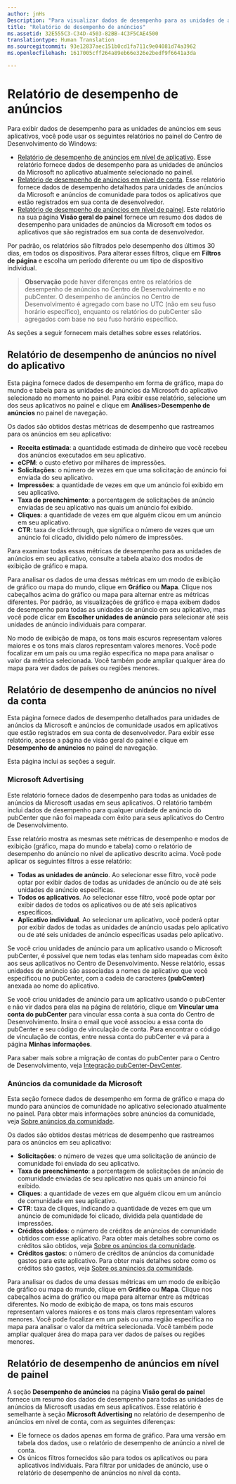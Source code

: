 ```yaml
---
author: jnHs
Description: "Para visualizar dados de desempenho para as unidades de anúncio em seus aplicativos, use os relatórios de desempenho de anúncios em nível de aplicativo e de conta no painel do Centro de Desenvolvimento do Windows."
title: "Relatório de desempenho de anúncios"
ms.assetid: 32E555C3-C34D-4503-82BB-4C3F5CAE4500
translationtype: Human Translation
ms.sourcegitcommit: 93e12837aec151b0cd1fa711c9e04081d74a3962
ms.openlocfilehash: 1617005cff264a89eb66e326e2bedf9f6641a3da

---
```


# Relatório de desempenho de anúncios


Para exibir dados de desempenho para as unidades de anúncios em seus aplicativos, você pode usar os seguintes relatórios no painel do Centro de Desenvolvimento do Windows:

-   [Relatório de desempenho de anúncios em nível de aplicativo](advertising-performance-report.md#app-level-advertising-performance-report). Esse relatório fornece dados de desempenho para as unidades de anúncios da Microsoft no aplicativo atualmente selecionado no painel.
-   [Relatório de desempenho de anúncios em nível de conta](advertising-performance-report.md#account-level-advertising-performance-report). Esse relatório fornece dados de desempenho detalhados para unidades de anúncios da Microsoft e anúncios de comunidade para todos os aplicativos que estão registrados em sua conta de desenvolvedor.
-   [Relatório de desempenho de anúncios em nível de painel](advertising-performance-report.md#dashboard-level-advertising-performance-report). Este relatório na sua página **Visão geral do painel** fornece um resumo dos dados de desempenho para unidades de anúncios da Microsoft em todos os aplicativos que são registrados em sua conta de desenvolvedor.

Por padrão, os relatórios são filtrados pelo desempenho dos últimos 30 dias, em todos os dispositivos. Para alterar esses filtros, clique em **Filtros de página** e escolha um período diferente ou um tipo de dispositivo individual. 

> **Observação** pode haver diferenças entre os relatórios de desempenho de anúncios no Centro de Desenvolvimento e no pubCenter. O desempenho de anúncios no Centro de Desenvolvimento é agregado com base no UTC (não em seu fuso horário específico), enquanto os relatórios do pubCenter são agregados com base no seu fuso horário específico.

As seções a seguir fornecem mais detalhes sobre esses relatórios.

## Relatório de desempenho de anúncios no nível do aplicativo

Esta página fornece dados de desempenho em forma de gráfico, mapa do mundo e tabela para as unidades de anúncios da Microsoft do aplicativo selecionado no momento no painel. Para exibir esse relatório, selecione um dos seus aplicativos no painel e clique em **Análises**&gt;**Desempenho de anúncios** no painel de navegação.

Os dados são obtidos destas métricas de desempenho que rastreamos para os anúncios em seu aplicativo:

-   **Receita estimada**: a quantidade estimada de dinheiro que você recebeu dos anúncios executados em seu aplicativo.
-   **eCPM**: o custo efetivo por milhares de impressões.
-   **Solicitações**: o número de vezes em que uma solicitação de anúncio foi enviada do seu aplicativo.
-   **Impressões**: a quantidade de vezes em que um anúncio foi exibido em seu aplicativo.
-   **Taxa de preenchimento**: a porcentagem de solicitações de anúncio enviadas de seu aplicativo nas quais um anúncio foi exibido.
-   **Cliques**: a quantidade de vezes em que alguém clicou em um anúncio em seu aplicativo.
-   **CTR**: taxa de clickthrough, que significa o número de vezes que um anúncio foi clicado, dividido pelo número de impressões.

Para examinar todas essas métricas de desempenho para as unidades de anúncios em seu aplicativo, consulte a tabela abaixo dos modos de exibição de gráfico e mapa.

Para analisar os dados de uma dessas métricas em um modo de exibição de gráfico ou mapa do mundo, clique em **Gráfico** ou **Mapa**. Clique nos cabeçalhos acima do gráfico ou mapa para alternar entre as métricas diferentes. Por padrão, as visualizações de gráfico e mapa exibem dados de desempenho para todas as unidades de anúncio em seu aplicativo, mas você pode clicar em **Escolher unidades de anúncio** para selecionar até seis unidades de anúncio individuais para comparar.

No modo de exibição de mapa, os tons mais escuros representam valores maiores e os tons mais claros representam valores menores. Você pode focalizar em um país ou uma região específica no mapa para analisar o valor da métrica selecionada. Você também pode ampliar qualquer área do mapa para ver dados de países ou regiões menores.

## Relatório de desempenho de anúncios no nível da conta

Esta página fornece dados de desempenho detalhados para unidades de anúncios da Microsoft e anúncios de comunidade usados em aplicativos que estão registrados em sua conta de desenvolvedor. Para exibir esse relatório, acesse a página de visão geral do painel e clique em **Desempenho de anúncios** no painel de navegação.

Esta página inclui as seções a seguir.

### Microsoft Advertising

Este relatório fornece dados de desempenho para todas as unidades de anúncios da Microsoft usadas em seus aplicativos. O relatório também inclui dados de desempenho para qualquer unidade de anúncio do pubCenter que não foi mapeada com êxito para seus aplicativos do Centro de Desenvolvimento.

Esse relatório mostra as mesmas sete métricas de desempenho e modos de exibição (gráfico, mapa do mundo e tabela) como o relatório de desempenho do anúncio no nível de aplicativo descrito acima. Você pode aplicar os seguintes filtros a esse relatório:

-   **Todas as unidades de anúncio**. Ao selecionar esse filtro, você pode optar por exibir dados de todas as unidades de anúncio ou de até seis unidades de anúncio específicas.
-   **Todos os aplicativos**. Ao selecionar esse filtro, você pode optar por exibir dados de todos os aplicativos ou de até seis aplicativos específicos.
-   **Aplicativo individual**. Ao selecionar um aplicativo, você poderá optar por exibir dados de todas as unidades de anúncio usadas pelo aplicativo ou de até seis unidades de anúncio específicas usadas pelo aplicativo.

Se você criou unidades de anúncio para um aplicativo usando o Microsoft pubCenter, é possível que nem todas elas tenham sido mapeadas com êxito aos seus aplicativos no Centro de Desenvolvimento. Nesse relatório, essas unidades de anúncio são associadas a nomes de aplicativo que você especificou no pubCenter, com a cadeia de caracteres **(pubCenter)** anexada ao nome do aplicativo.

Se você criou unidades de anúncio para um aplicativo usando o pubCenter e não vir dados para elas na página de relatório, clique em **Vincular uma conta do pubCenter** para vincular essa conta à sua conta do Centro de Desenvolvimento. Insira o email que você associou a essa conta do pubCenter e seu código de vinculação de conta. Para encontrar o código de vinculação de contas, entre nessa conta do pubCenter e vá para a página **Minhas informações**.

Para saber mais sobre a migração de contas do pubCenter para o Centro de Desenvolvimento, veja [Integração pubCenter-DevCenter](pubcenter-dev-center-integration.md).

### Anúncios da comunidade da Microsoft

Esta seção fornece dados de desempenho em forma de gráfico e mapa do mundo para anúncios de comunidade no aplicativo selecionado atualmente no painel. Para obter mais informações sobre anúncios da comunidade, veja [Sobre anúncios da comunidade](about-community-ads.md).

Os dados são obtidos destas métricas de desempenho que rastreamos para os anúncios em seu aplicativo:

-   **Solicitações**: o número de vezes que uma solicitação de anúncio de comunidade foi enviada do seu aplicativo.
-   **Taxa de preenchimento**: a porcentagem de solicitações de anúncio de comunidade enviadas de seu aplicativo nas quais um anúncio foi exibido.
-   **Cliques**: a quantidade de vezes em que alguém clicou em um anúncio de comunidade em seu aplicativo.
-   **CTR**: taxa de cliques, indicando a quantidade de vezes em que um anúncio de comunidade foi clicado, dividida pela quantidade de impressões.
-   **Créditos obtidos**: o número de créditos de anúncios de comunidade obtidos com esse aplicativo. Para obter mais detalhes sobre como os créditos são obtidos, veja [Sobre os anúncios da comunidade](about-community-ads.md).
-   **Créditos gastos**: o número de créditos de anúncios da comunidade gastos para este aplicativo. Para obter mais detalhes sobre como os créditos são gastos, veja [Sobre os anúncios da comunidade](about-community-ads.md).

Para analisar os dados de uma dessas métricas em um modo de exibição de gráfico ou mapa do mundo, clique em **Gráfico** ou **Mapa**. Clique nos cabeçalhos acima do gráfico ou mapa para alternar entre as métricas diferentes. No modo de exibição de mapa, os tons mais escuros representam valores maiores e os tons mais claros representam valores menores. Você pode focalizar em um país ou uma região específica no mapa para analisar o valor da métrica selecionada. Você também pode ampliar qualquer área do mapa para ver dados de países ou regiões menores.

## Relatório de desempenho de anúncios em nível de painel

A seção **Desempenho de anúncios** na página **Visão geral do painel** fornece um resumo dos dados de desempenho para todas as unidades de anúncios da Microsoft usadas em seus aplicativos. Esse relatório é semelhante à seção **Microsoft Advertising** no relatório de desempenho de anúncios em nível de conta, com as seguintes diferenças:

-   Ele fornece os dados apenas em forma de gráfico. Para uma versão em tabela dos dados, use o relatório de desempenho de anúncio a nível de conta.
-   Os únicos filtros fornecidos são para todos os aplicativos ou para aplicativos individuais. Para filtrar por unidades de anúncio, use o relatório de desempenho de anúncios no nível da conta.


 

 



<!--HONumber=Jun16_HO4-->



